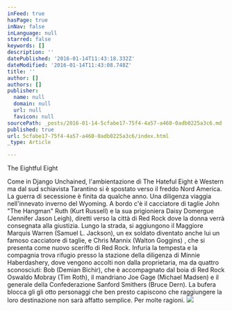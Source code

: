 ```yaml
---
inFeed: true
hasPage: true
inNav: false
inLanguage: null
starred: false
keywords: []
description: ''
datePublished: '2016-01-14T11:43:18.332Z'
dateModified: '2016-01-14T11:43:08.748Z'
title: ''
author: []
authors: []
publisher:
  name: null
  domain: null
  url: null
  favicon: null
sourcePath: _posts/2016-01-14-5cfabe17-75f4-4a57-a460-0adb0225a3c6.md
published: true
url: 5cfabe17-75f4-4a57-a460-0adb0225a3c6/index.html
_type: Article

---
```

The Eightful Eight

Come in Django Unchained, l'ambientazione di The Hateful Eight è Western ma dal sud schiavista Tarantino si è spostato verso il freddo Nord America. La guerra di secessione è finita da qualche anno. Una diligenza viaggia nell'innevato inverno del Wyoming. A bordo c'è il cacciatore di taglie John "The Hangman" Ruth (Kurt Russell) e la sua prigioniera Daisy Domergue (Jennifer Jason Leigh), diretti verso la città di Red Rock dove la donna verrà consegnata alla giustizia. Lungo la strada, si aggiungono il Maggiore Marquis Warren (Samuel L. Jackson), un ex soldato diventato anche lui un famoso cacciatore di taglie, e Chris Mannix (Walton Goggins) , che si presenta come nuovo sceriffo di Red Rock. Infuria la tempesta e la compagnia trova rifugio presso la stazione della diligenza di Minnie Haberdashery, dove vengono accolti non dalla proprietaria, ma da quattro sconosciuti: Bob (Demian Bichir), che è accompagnato dal boia di Red Rock Oswaldo Mobray (Tim Roth), il mandriano Joe Gage (Michael Madsen) e il generale della Confederazione Sanford Smithers (Bruce Dern). La bufera blocca gli gli otto personaggi che ben presto capiscono che raggiungere la loro destinazione non sarà affatto semplice. Per molte ragioni.
![](https://the-grid-user-content.s3-us-west-2.amazonaws.com/1180a18a-8401-4992-9259-c3acfd03b226.jpg)